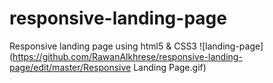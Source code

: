 # responsive-landing-page
Responsive landing page using html5 &amp; CSS3 
![landing-page](https://github.com/RawanAlkhrese/responsive-landing-page/edit/master/Responsive Landing Page.gif)
